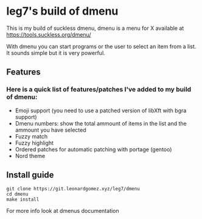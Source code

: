 # leg7's build of dmenu

This is my build of suckless dmenu, dmenu is a menu for X available at https://tools.suckless.org/dmenu/

With dmenu you can start programs or the user to select an item from a list.
It sounds simple but it is very powerful.

## Features

### Here is a quick list of features/patches I've added to my build of dmenu:

* Emoji support (you need to use a patched version of libXft with bgra support)
* Dmenu numbers: show the total ammount of items in the list and the ammount you have selected
* Fuzzy match
* Fuzzy highlight
* Ordered patches for automatic patching with portage (gentoo)
* Nord theme

## Install guide

```
git clone https://git.leonardgomez.xyz/leg7/dmenu
cd dmenu
make install
```

For more info look at dmenus documentation
